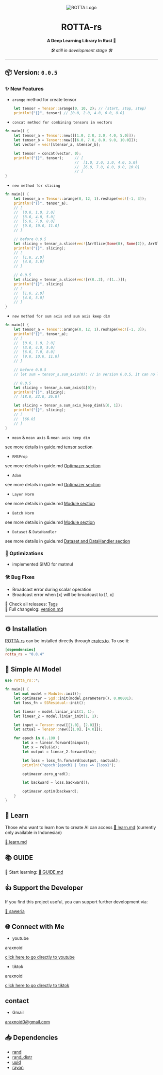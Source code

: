 <div align="center">

![ROTTA Logo](https://github.com/araxnoid-code/ROTTA-rs/blob/main/assets/rotta-rs_logo_for_github.png?raw=true)

# ROTTA-rs  
**A Deep Learning Library In Rust 🦀**

*🛠️ still in development stage 🛠️*
</div>

---

## 📦 Version: `0.0.5`

### ✨ New Features
- `arange` method for create tensor
```rust
    let tensor = Tensor::arange(0, 10, 2); // (start, stop, step)
    println!("{}", tensor) // [0.0, 2.0, 4.0, 6.0, 8.0]
```

- `concat method for combining tensors in vectors`
```rust
fn main() {
    let tensor_a = Tensor::new([[1.0, 2.0, 3.0, 4.0, 5.0]]);
    let tensor_b = Tensor::new([[6.0, 7.0, 8.0, 9.0, 10.0]]);
    let vector = vec![&tensor_a, &tensor_b];

    let tensor = concat(vector, 0);
    println!("{}", tensor);     // [
                                //  [1.0, 2.0, 3.0, 4.0, 5.0]
                                //  [6.0, 7.0, 8.0, 9.0, 10.0]
                                // ]    
}
```

- `new method for slicing`
```rust
fn main() {
    let tensor_a = Tensor::arange(0, 12, 1).reshape(vec![-1, 3]);
    println!("{}", tensor_a);
    // [
    //  [0.0, 1.0, 2.0]
    //  [3.0, 4.0, 5.0]
    //  [6.0, 7.0, 8.0]
    //  [9.0, 10.0, 11.0]
    // ]

    // before 0.0.5
    let slicing = tensor_a.slice(vec![ArrSlice(Some(0), Some(2)), ArrSlice(Some(1), None)]);
    println!("{}", slicing);
    // [
    //  [1.0, 2.0]
    //  [4.0, 5.0]
    // ]

    // 0.0.5
    let slicing = tensor_a.slice(vec![r(0..2), r(1..)]);
    println!("{}", slicing)
    // [
    //  [1.0, 2.0]
    //  [4.0, 5.0]
    // ]
}
```

- `new method for sum axis and sum axis keep dim`
```rust
fn main() {
    let tensor_a = Tensor::arange(0, 12, 1).reshape(vec![-1, 3]);
    println!("{}", tensor_a);
    // [
    //  [0.0, 1.0, 2.0]
    //  [3.0, 4.0, 5.0]
    //  [6.0, 7.0, 8.0]
    //  [9.0, 10.0, 11.0]
    // ]

    // before 0.0.5
    // let sum = tensor_a.sum_axis(0); // in version 0.0.5, it can no longer be done

    // 0.0.5
    let slicing = tensor_a.sum_axis(&[0]);
    println!("{}", slicing);
    // [18.0, 22.0, 26.0]

    let slicing = tensor_a.sum_axis_keep_dim(&[0, 1]);
    println!("{}", slicing);
    // [
    //  [66.0]
    // ]
}
```

- `mean` & `mean axis` & `mean axis keep dim`

see more details in guide.md [tensor section](https://github.com/araxnoid-code/ROTTA-rs/blob/main/book/section/1_tensor.md)

- `RMSProp`

see more details in guide.md [Optimazer section](https://github.com/araxnoid-code/ROTTA-rs/blob/main/book/section/5_Optimazer.md)

- `Adam`

see more details in guide.md [Optimazer section](https://github.com/araxnoid-code/ROTTA-rs/blob/main/book/section/5_Optimazer.md)

- `Layer Norm`

see more details in guide.md [Module section](https://github.com/araxnoid-code/ROTTA-rs/blob/main/book/section/4_Module.md)

- `Batch Norm`

see more details in guide.md [Module section](https://github.com/araxnoid-code/ROTTA-rs/blob/main/book/section/4_Module.md)

- `Dataset` & `DataHandler`

see more details in guide.md [Dataset and DataHandler section](https://github.com/araxnoid-code/ROTTA-rs/blob/main/book/section/7_Dataset_and_DataHandler.md)


### 🚀 Optimizations
- implemented SIMD for matmul

### 🛠️ Bug Fixes
- Broadcast error during scalar operation
- Broadcast error when [x] will be broadcast to [1, x]

📌 Check all releases: [Tags](https://github.com/araxnoid-code/ROTTA-rs/tags)  
📜 Full changelog: [version.md](https://github.com/araxnoid-code/ROTTA-rs/blob/main/version.md)

---

## ⚙️ Installation

[ROTTA-rs](https://crates.io/crates/rotta_rs) can be installed directly through [crates.io](https://crates.io).
To use it:

```toml
[dependencies]
rotta_rs = "0.0.4"
```

## 🧠 Simple AI Model
```rust
use rotta_rs::*;

fn main() {
    let mut model = Module::init();
    let optimazer = Sgd::init(model.parameters(), 0.00001);
    let loss_fn = SSResidual::init();

    let linear = model.liniar_init(1, 1);
    let linear_2 = model.liniar_init(1, 1);

    let input = Tensor::new([[1.0], [2.0]]);
    let actual = Tensor::new([[1.0], [4.0]]);

    for epoch in 0..100 {
        let x = linear.forward(&input);
        let x = relu(&x);
        let output = linear_2.forward(&x);

        let loss = loss_fn.forward(&output, &actual);
        println!("epoch:{epoch} | loss => {loss}");

        optimazer.zero_grad();

        let backward = loss.backward();

        optimazer.optim(backward);
    }
}
```

## 🏫 Learn
Those who want to learn how to create AI can access [📔 learn.md](https://github.com/araxnoid-code/ROTTA-rs/blob/main/book/learn.md) (currently only available in Indonesian)

[📔 learn.md](https://github.com/araxnoid-code/ROTTA-rs/blob/main/book/learn.md) 


## 📚 GUIDE
📘 Start learning: 
[🧭 GUIDE.md](https://github.com/araxnoid-code/ROTTA-rs/blob/main/book/guide.md)


## 👍️ Support the Developer
If you find this project useful, you can support further development via:

[🔗 saweria](https://saweria.co/araxnoid)

## 🌐 Connect with Me
- youtube

araxnoid

[click here to go directly to youtube](https://www.youtube.com/@araxnoid-v5o)

- tiktok

araxnoid

[click here to go directly to tiktok](https://www.tiktok.com/@araxnoid_code)

## contact
- Gmail

araxnoid0@gmail.com

## 📥 Dependencies
- [rand](https://crates.io/crates/rand)
- [rand_distr](https://crates.io/crates/rand_distr)
- [uuid](https://crates.io/crates/uuid)
- [rayon](https://crates.io/crates/rayon)
